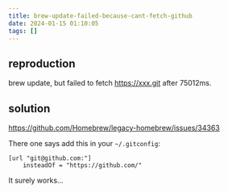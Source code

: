 ```yaml
---
title: brew-update-failed-because-cant-fetch-github
date: 2024-01-15 01:10:05
tags: []
---
```

## reproduction

brew update, but failed to fetch https://xxx.git after 75012ms.

## solution

https://github.com/Homebrew/legacy-homebrew/issues/34363

There one says add this in your `~/.gitconfig`:

```
[url "git@github.com:"]
    insteadOf = "https://github.com/"
```

It surely works...

